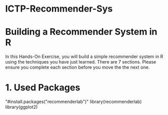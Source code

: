 # ICTP-Recommender-Sys
# Building a Recommender System in R

In this Hands-On Exercise, you will build a simple recommender system in R using the techniques you have just learned. There are 7 sections. Please ensure you complete each section before you move the the next one.

# 1. Used Packages
"#install.packages("recommenderlab")"
library(recommenderlab)
library(ggplot2)


